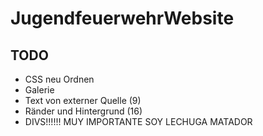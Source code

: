 # JugendfeuerwehrWebsite

## TODO
- CSS neu Ordnen
- Galerie
- Text von externer Quelle (9)
- Ränder und Hintergrund (16)
- DIVS!!!!!! MUY IMPORTANTE SOY LECHUGA MATADOR
